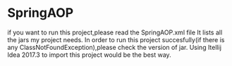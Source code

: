 # SpringAOP
if you want to run this project,please read the SpringAOP.xml file
It lists all the jars my project needs.
In order to run this project succesfully(if there is any ClassNotFoundException),please check the version of jar.
Using Itellij Idea 2017.3 to import this project would be the best way.
